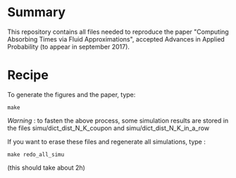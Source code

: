 # Summary

This repository contains all files needed to reproduce the paper "Computing Absorbing Times via Fluid Approximations", accepted Advances in Applied Probability (to appear in september 2017). 

# Recipe

To generate the figures and the paper, type: 
```{sh}
make
```

*Warning* : to fasten the above process, some simulation results are stored in the files simu/dict_dist_N_K_coupon and simu/dict_dist_N_K_in_a_row

If you want to erase these files and regenerate all simulations, type :
```{sh}
make redo_all_simu
```
(this should take about 2h)
